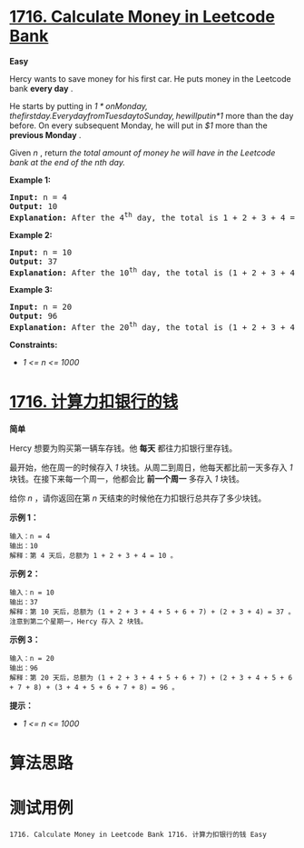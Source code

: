 # [1716. Calculate Money in Leetcode Bank][enTitle]

**Easy**

Hercy wants to save money for his first car. He puts money in the Leetcode bank **every day** .

He starts by putting in  *$1*  on Monday, the first day. Every day from Tuesday to Sunday, he will put in  *$1*  more than the day before. On every subsequent Monday, he will put in  *$1*  more than the **previous Monday** .

Given  *n* , return  *the total amount of money he will have in the Leetcode bank at the end of the*  *nth*  *day.* 



**Example 1:** 


<pre><strong>Input:</strong> n = 4
<strong>Output:</strong> 10
<strong>Explanation:</strong> After the 4<sup>th</sup> day, the total is 1 + 2 + 3 + 4 = 10.
</pre>

**Example 2:** 


<pre><strong>Input:</strong> n = 10
<strong>Output:</strong> 37
<strong>Explanation:</strong> After the 10<sup>th</sup> day, the total is (1 + 2 + 3 + 4 + 5 + 6 + 7) + (2 + 3 + 4) = 37. Notice that on the 2<sup>nd</sup> Monday, Hercy only puts in $2.
</pre>

**Example 3:** 


<pre><strong>Input:</strong> n = 20
<strong>Output:</strong> 96
<strong>Explanation:</strong> After the 20<sup>th</sup> day, the total is (1 + 2 + 3 + 4 + 5 + 6 + 7) + (2 + 3 + 4 + 5 + 6 + 7 + 8) + (3 + 4 + 5 + 6 + 7 + 8) = 96.
</pre>



**Constraints:** 

-  *1 <= n <= 1000* 


# [1716. 计算力扣银行的钱][cnTitle]

**简单**

Hercy 想要为购买第一辆车存钱。他 **每天**  都往力扣银行里存钱。

最开始，他在周一的时候存入  *1*  块钱。从周二到周日，他每天都比前一天多存入  *1*  块钱。在接下来每一个周一，他都会比 **前一个周一**  多存入  *1*  块钱。

给你  *n*  ，请你返回在第  *n*  天结束的时候他在力扣银行总共存了多少块钱。



**示例 1：** 

```
输入：n = 4
输出：10
解释：第 4 天后，总额为 1 + 2 + 3 + 4 = 10 。

```

**示例 2：** 

```
输入：n = 10
输出：37
解释：第 10 天后，总额为 (1 + 2 + 3 + 4 + 5 + 6 + 7) + (2 + 3 + 4) = 37 。注意到第二个星期一，Hercy 存入 2 块钱。

```

**示例 3：** 

```
输入：n = 20
输出：96
解释：第 20 天后，总额为 (1 + 2 + 3 + 4 + 5 + 6 + 7) + (2 + 3 + 4 + 5 + 6 + 7 + 8) + (3 + 4 + 5 + 6 + 7 + 8) = 96 。

```



**提示：** 

-  *1 <= n <= 1000* 




# 算法思路

# 测试用例
```
1716. Calculate Money in Leetcode Bank 1716. 计算力扣银行的钱 Easy
```

[enTitle]: https://leetcode.com/problems/calculate-money-in-leetcode-bank/
[cnTitle]: https://leetcode-cn.com/problems/calculate-money-in-leetcode-bank/
